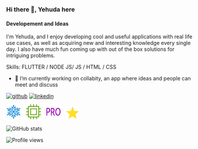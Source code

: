 ### Hi there 👋, Yehuda here
#### Developement and Ideas

I'm Yehuda, and I enjoy developing cool and useful applications with real life use cases, as well as acquiring new and interesting knowledge every single day.
I also have much fun coming up with out of the box solutions for intriguing problems.

Skills: FLUTTER / NODE JS/ JS / HTML / CSS

- 🔭 I’m currently working on collabity, an app where ideas and people can meet and discuss 


[<img src='https://cdn.jsdelivr.net/npm/simple-icons@3.0.1/icons/github.svg' alt='github' height='40'>](https://github.com/h10ytguf)  [<img src='https://cdn.jsdelivr.net/npm/simple-icons@3.0.1/icons/linkedin.svg' alt='linkedin' height='40'>](https://www.linkedin.com/in/https://www.linkedin.com/in/yehuda-daniel-52483020a//)  

<a href='https://archiveprogram.github.com/'><img src='https://raw.githubusercontent.com/acervenky/animated-github-badges/master/assets/acbadge.gif' width='40' height='40'></a> <a href='https://docs.github.com/en/developers'><img src='https://raw.githubusercontent.com/acervenky/animated-github-badges/master/assets/devbadge.gif' width='40' height='40'></a> <a href='https://github.com/pricing'><img src='https://raw.githubusercontent.com/acervenky/animated-github-badges/master/assets/pro.gif' width='40' height='40'></a> <a href='https://stars.github.com/'><img src='https://raw.githubusercontent.com/acervenky/animated-github-badges/master/assets/starbadge.gif' width='35' height='35'></a> 

![GitHub stats](https://github-readme-stats.vercel.app/api?username=h10ytguf&show_icons=true&count_private=true)  

![Profile views](https://gpvc.arturio.dev/h10ytguf)  
